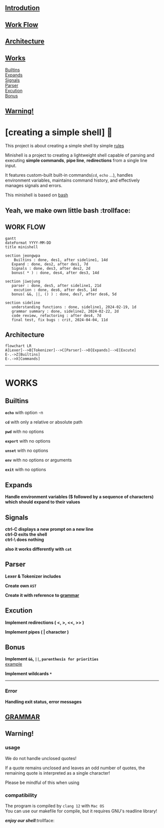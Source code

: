 ## [Introdution](#creating-a-simple-shell-shell)
## [Work Flow](#work-flow-1)
## [Architecture](#architecture-1)
## [Works](#works-1)
[Builtins](#builtins)   
[Expands](#expands)   
[Signals](#signals)   
[Parser](#parser)   
[Excution](#excution)   
[Bonus](#bonus)   

## [Warning!](#warning-1)

# [creating a simple shell] :shell:

This project is about creating a simple shell by simple [rules](minishell.pdf)   

Minishell is a project to creating a lightweight shell capable of parsing and executing **simple commands**, **pipe line**, **redirections** from a single line input.   

It features custom-built built-in commands(`cd`, `echo` ...), handles environment variables, maintains command history, and effectively manages signals and errors.   

This minishell is based on [bash](https://opensource.apple.com/source/bash/bash-106/doc/bashref.html)   

Yeah, we make own little bash :trollface:
---

## WORK FLOW

```mermaid
gantt
dateFormat YYYY-MM-DD
title minishell

section jeongwpa
	Builtins : done, des1, after sideline1, 14d
   Expand : done, des2, after des1, 7d
   Signals : done, des3, after des2, 2d
   bonus( * ) : done, des4, after des3, 14d

section jiwojung
   parser : done, des5, after sideline1, 21d
	excution : done, des6, after des5, 14d
   bonus( &&, ||, () ) : done, des7, after des6, 5d

section sideline
   understanding functions : done, sideline1, 2024-02-19, 1d
   grammar summary : done, sideline2, 2024-02-22, 2d
   code review, refactoring : after des4, 7d
   final test, fix bugs : crit, 2024-04-04, 11d
```

## Architecture
```mermaid
flowchart LR
A[Lexer]-->B[Tokenizer]-->C[Parser]-->D[Expands]-->E[Excute]
E-.->Z[Builtins]
E-.->X[Commands]

```

---

# WORKS

## Builtins

**`echo`** with option -n   

**`cd`** with only a relative or absolute path

**`pwd`** with no options

**`export`** with no options

**`unset`** with no options

**`env`** with no options or arguments

**`exit`** with no options

## Expands

**Handle environment variables ($ followed by a sequence of characters) which should expand to their values**   

## Signals

**ctrl-C displays a new prompt on a new line**   
**ctrl-D exits the shell**   
**ctrl-\ does nothing**   

**also it works differently with **`cat`****

## Parser

**Lexer & Tokenizer includes**

**Create own `AST`**

**Create it with reference to [grammar](#grammar)**   

## Excution

**Implement **redirections** ( <, >, <<, >> )**

**Implement **pipes** ( | character )**

## Bonus

**Implement `&&`, `||`, `parenthesis for priorities`**   
[example](https://github.com/orgs/shelldivers/discussions/13)

**Implement wildcards `*`**    

---

### Error

**Handling exit status, error messages**   

## [GRAMMAR](grammar.md)

## Warning!

### usage

We do not handle unclosed quotes!   

If a quote remains unclosed and leaves an odd number of quotes, the remaining quote is interpreted as a single character!   

Please be mindful of this when using   

### compatibility

The program is compiled by `clang 12` with `Mac OS`   
You can use our makefile for compile, but it requires GNU's readline library!

***enjoy our shell***:trollface:




